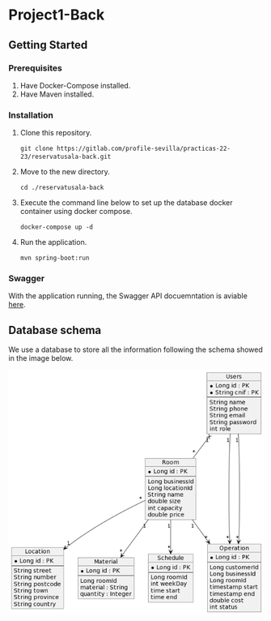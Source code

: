 # Project1-Back

## Getting Started

### Prerequisites
1. Have Docker-Compose installed.
2. Have Maven installed.

### Installation
1. Clone this repository.
   ```shell
   git clone https://gitlab.com/profile-sevilla/practicas-22-23/reservatusala-back.git
   ```
2. Move to the new directory.
   ```shell
   cd ./reservatusala-back
   ```
3. Execute the command line below to set up the database docker container using docker compose.
   ```shell
   docker-compose up -d
   ```
4. Run the application.
   ```shell
   mvn spring-boot:run
   ```

### Swagger
With the application running, the Swagger API docuemntation is aviable [here](https://localhost:8081/swagger-ui/index.html).
   
## Database schema
We use a database to store all the information following the schema showed in the image below.

![Database schema](DB-schema.png)

